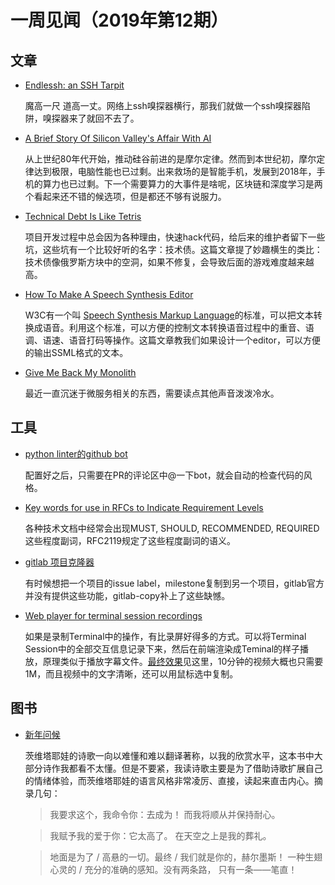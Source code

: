 # 一周见闻（2019年第12期）

## 文章

- [Endlessh: an SSH Tarpit](https://nullprogram.com/blog/2019/03/22/)

  魔高一尺 道高一丈。网络上ssh嗅探器横行，那我们就做一个ssh嗅探器陷阱，嗅探器来了就回不去了。

- [A Brief Story Of Silicon Valley's Affair With AI](https://blog.piekniewski.info/2019/03/12/a-short-story-of-silicon-valleys-affair-with-ai/)

  从上世纪80年代开始，推动硅谷前进的是摩尔定律。然而到本世纪初，摩尔定律达到极限，电脑性能也已过剩。出来救场的是智能手机，发展到2018年，手机的算力也已过剩。下一个需要算力的大事件是啥呢，区块链和深度学习是两个看起来还不错的候选项，但是都还不够有说服力。

- [Technical Debt Is Like Tetris](https://medium.com/s/story/technical-debt-is-like-tetris-168f64d8b700)

  项目开发过程中总会因为各种理由，快速hack代码，给后来的维护者留下一些坑，这些坑有一个比较好听的名字：技术债。这篇文章提了妙趣横生的类比：技术债像俄罗斯方块中的空洞，如果不修复，会导致后面的游戏难度越来越高。

- [How To Make A Speech Synthesis Editor](https://www.smashingmagazine.com/2019/03/sanity-portabletext-speech-synthesis/)

  W3C有一个叫 [Speech Synthesis Markup Language](https://www.w3.org/TR/speech-synthesis11/)的标准，可以把文本转换成语音。利用这个标准，可以方便的控制文本转换语音过程中的重音、语调、语速、语音打码等操作。这篇文章教我们如果设计一个editor，可以方便的输出SSML格式的文本。

- [Give Me Back My Monolith](http://www.craigkerstiens.com/2019/03/13/give-me-back-my-monolith/)

  最近一直沉迷于微服务相关的东西，需要读点其他声音泼泼冷水。


## 工具

- [python linter的github bot](https://github.com/OrkoHunter/pep8speaks/)

  配置好之后，只需要在PR的评论区中@一下bot，就会自动的检查代码的风格。

- [Key words for use in RFCs to Indicate Requirement Levels](https://www.ietf.org/rfc/rfc2119.txt)

  各种技术文档中经常会出现MUST, SHOULD, RECOMMENDED, REQUIRED这些程度副词，RFC2119规定了这些程度副词的语义。

- [gitlab 项目克隆器](https://github.com/gotsunami/gitlab-copy)

  有时候想把一个项目的issue label，milestone复制到另一个项目，gitlab官方并没有提供这些功能，gitlab-copy补上了这些缺憾。


- [Web player for terminal session recordings](https://github.com/asciinema/asciinema-player)

  如果是录制Terminal中的操作，有比录屏好得多的方式。可以将Terminal Session中的全部交互信息记录下来，然后在前端渲染成Teminal的样子播放，原理类似于播放字幕文件。[最终效果]( https://asciinema.org/)见这里，10分钟的视频大概也只需要1M，而且视频中的文字清晰，还可以用鼠标选中复制。

## 图书

- [新年问候](https://book.douban.com/subject/25943060/)

  茨维塔耶娃的诗歌一向以难懂和难以翻译著称，以我的欣赏水平，这本书中大部分诗作我都看不太懂。但是不要紧，我读诗歌主要是为了借助诗歌扩展自己的情绪体验，而茨维塔耶娃的语言风格非常凌厉、直接，读起来直击内心。摘录几句：

  >我要求这个，我命令你：去成为！ 而我将顺从并保持耐心。

  > 我赋予我的爱于你：它太高了。 在天空之上是我的葬礼。

  > 地面是为了 / 高悬的一切。最终 / 我们就是你的，赫尔墨斯！ 一种生翅心灵的 / 充分的准确的感知。没有两条路， 只有一条——笔直！